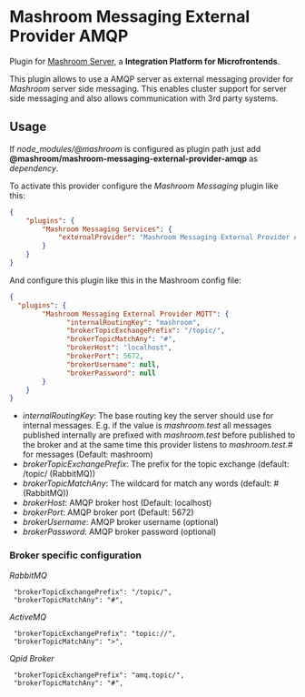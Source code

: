 
# Mashroom Messaging External Provider AMQP

Plugin for [Mashroom Server](https://www.mashroom-server.com), a **Integration Platform for Microfrontends**.

This plugin allows to use a AMQP server as external messaging provider for _Mashroom_ server side messaging.
This enables cluster support for server side messaging and also allows communication with 3rd party systems.

## Usage

If *node_modules/@mashroom* is configured as plugin path just add **@mashroom/mashroom-messaging-external-provider-amqp** as *dependency*.

To activate this provider configure the _Mashroom Messaging_ plugin like this:

```json
{
    "plugins": {
        "Mashroom Messaging Services": {
            "externalProvider": "Mashroom Messaging External Provider AMQP"
        }
    }
}
```

And configure this plugin like this in the Mashroom config file:

```json
{
  "plugins": {
        "Mashroom Messaging External Provider MQTT": {
              "internalRoutingKey": "mashroom",
              "brokerTopicExchangePrefix": "/topic/",
              "brokerTopicMatchAny": "#",
              "brokerHost": "localhost",
              "brokerPort": 5672,
              "brokerUsername": null,
              "brokerPassword": null
        }
    }
}
```

 * _internalRoutingKey_: The base routing key the server should use for internal messages. E.g. if the value is *mashroom.test*
    all messages published internally are prefixed with *mashroom.test* before published to the broker and at the same time
    this provider listens to *mashroom.test.#* for messages (Default: mashroom)
 * _brokerTopicExchangePrefix_: The prefix for the topic exchange (default: /topic/ (RabbitMQ))
 * _brokerTopicMatchAny_: The wildcard for match any words (default: # (RabbitMQ))
 * _brokerHost_: AMQP broker host (Default: localhost)
 * _brokerPort_: AMQP broker port (Default: 5672)
 * _brokerUsername_: AMQP broker username (optional)
 * _brokerPassword_: AMQP broker password (optional)

### Broker specific configuration

*RabbitMQ*

     "brokerTopicExchangePrefix": "/topic/",
     "brokerTopicMatchAny": "#",

*ActiveMQ*

     "brokerTopicExchangePrefix": "topic://",
     "brokerTopicMatchAny": ">",

*Qpid Broker*

     "brokerTopicExchangePrefix": "amq.topic/",
     "brokerTopicMatchAny": "#",

